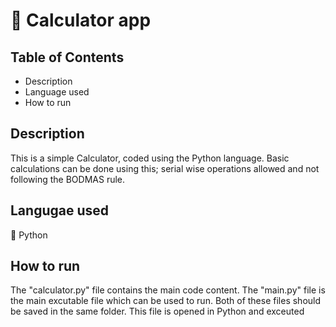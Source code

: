 # 🧮 Calculator app

## Table of Contents
  - Description
  - Language used
  - How to run 
  

## Description
This is a simple Calculator, coded using the Python language. Basic calculations can be done using this; serial wise operations allowed and not following the BODMAS rule.


## Langugae used
🐍 Python

## How to run
The "calculator.py" file contains the main code content. The "main.py" file is the main excutable file which can be used to run. Both of these files should be saved in the same folder. This file is opened in Python and exceuted


